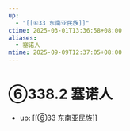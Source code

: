 ```yaml
---
up:
  - "[[⑥33 东南亚民族]]"
ctime: 2025-03-01T13:36:58+08:00
aliases:
  - 塞诺人
mtime: 2025-09-09T12:37:05+08:00
---
```


# ⑥338.2 塞诺人

- up: [[⑥33 东南亚民族]]
